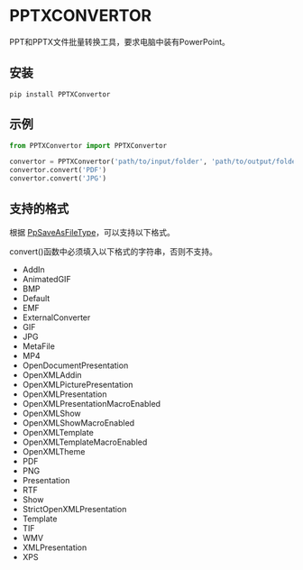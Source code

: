 # PPTXCONVERTOR
PPT和PPTX文件批量转换工具，要求电脑中装有PowerPoint。

## 安装

```
pip install PPTXConvertor
```

## 示例

```Python
from PPTXConvertor import PPTXConvertor

convertor = PPTXConvertor('path/to/input/folder', 'path/to/output/folder')
convertor.convert('PDF')
convertor.convert('JPG')
```

## 支持的格式

根据 [PpSaveAsFileType](https://docs.microsoft.com/en-us/office/vba/api/powerpoint.ppsaveasfiletype)，可以支持以下格式。

convert()函数中必须填入以下格式的字符串，否则不支持。

- AddIn
- AnimatedGIF
- BMP
- Default
- EMF
- ExternalConverter
- GIF
- JPG
- MetaFile
- MP4
- OpenDocumentPresentation
- OpenXMLAddin
- OpenXMLPicturePresentation
- OpenXMLPresentation
- OpenXMLPresentationMacroEnabled
- OpenXMLShow
- OpenXMLShowMacroEnabled
- OpenXMLTemplate
- OpenXMLTemplateMacroEnabled
- OpenXMLTheme
- PDF
- PNG
- Presentation
- RTF
- Show
- StrictOpenXMLPresentation
- Template
- TIF
- WMV
- XMLPresentation
- XPS